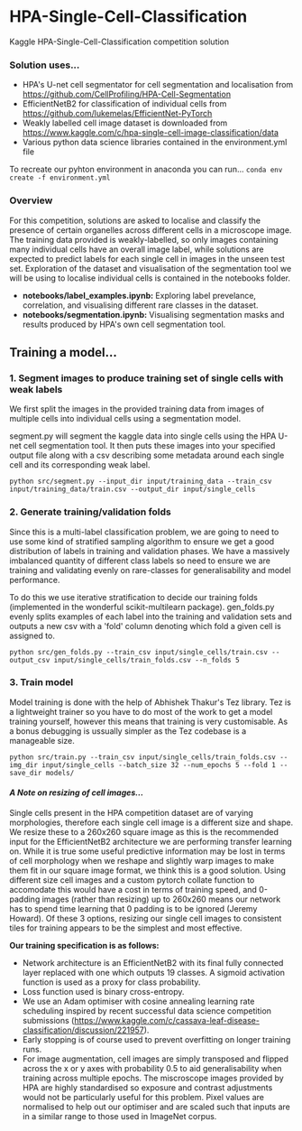 # HPA-Single-Cell-Classification
Kaggle HPA-Single-Cell-Classification competition solution

### Solution uses...
- HPA's U-net cell segmentator for cell segmentation and localisation from https://github.com/CellProfiling/HPA-Cell-Segmentation
- EfficientNetB2 for classification of individual cells from https://github.com/lukemelas/EfficientNet-PyTorch
- Weakly labelled cell image dataset is downloaded from https://www.kaggle.com/c/hpa-single-cell-image-classification/data
- Various python data science libraries contained in the environment.yml file

To recreate our pyhton environment in anaconda you can run...
`conda env create -f environment.yml`

### Overview
For this competition, solutions are asked to localise and classify the presence of certain organelles across different cells in a microscope image. The training data provided is weakly-labelled, so only images containing many individual cells have an overall image label, while solutions are expected to predict labels for each single cell in images in the unseen test set. Exploration of the dataset and visualisation of the segmentation tool we will be using to localise individual cells is contained in the notebooks folder.

- **notebooks/label_examples.ipynb:**   Exploring label prevelance, correlation, and visualising different rare classes in the dataset.
- **notebooks/segmentation.ipynb:**    Visualising segmentation masks and results produced by HPA's own cell segmentation tool.

## Training a model...

### 1. Segment images to produce training set of single cells with weak labels
We first split the images in the provided training data from images of multiple cells into individual cells using a segmentation model.

segment.py will segment the kaggle data into single cells using the HPA U-net cell segmentation tool. It then puts these images into your specified output file along with a csv describing some metadata around each single cell and its corresponding weak label.

`python src/segment.py --input_dir input/training_data --train_csv input/training_data/train.csv --output_dir input/single_cells`

### 2. Generate training/validation folds
Since this is a multi-label classification problem, we are going to need to use some kind of stratified sampling algorithm to ensure we get a good distribution of labels in training and validation phases. We have a massively imbalanced quantity of different class labels so need to ensure we are training and validating evenly on rare-classes for generalisability and model performance.

To do this we use iterative stratification to decide our training folds (implemented in the wonderful scikit-multilearn package). gen_folds.py evenly splits examples of each label into the training and validation sets and outputs a new csv with a 'fold' column denoting which fold a given cell is assigned to. 

`python src/gen_folds.py --train_csv input/single_cells/train.csv --output_csv input/single_cells/train_folds.csv --n_folds 5`

### 3. Train model
Model training is done with the help of Abhishek Thakur's Tez library. Tez is a lightweight trainer so you have to do most of the work to get a model training yourself, however this means that training is very customisable. As a bonus debugging is ussually simpler as the Tez codebase is a manageable size. 

`python src/train.py --train_csv input/single_cells/train_folds.csv --img_dir input/single_cells --batch_size 32 --num_epochs 5 --fold 1 --save_dir models/`

#### *A Note on resizing of cell images...*
Single cells present in the HPA competition dataset are of varying morphologies, therefore each single cell image is a different size and shape. We resize these to a 260x260 square image as this is the recommended input for the EfficientNetB2 architecture we are performing transfer learning on. While it is true some useful predictive information may be lost in terms of cell morphology when we reshape and slightly warp images to make them fit in our square image format, we think this is a good solution. Using different size cell images and a custom pytorch collate function to accomodate this would have a cost in terms of training speed, and 0-padding images (rather than resizing) up to 260x260 means our network has to spend time learning that 0 padding is to be ignored (Jeremy Howard). Of these 3 options, resizing our single cell images to consistent tiles for training appears to be the simplest and most effective.  

**Our training specification is as follows:**
- Network architecture is an EfficientNetB2 with its final fully connected layer replaced with one which outputs 19 classes. A sigmoid activation function is used as a proxy for class probability. 
- Loss function used is binary cross-entropy. 
- We use an Adam optimiser with cosine annealing learning rate scheduling inspired by recent successful data science competition submissions (https://www.kaggle.com/c/cassava-leaf-disease-classification/discussion/221957). 
- Early stopping is of course used to prevent overfitting on longer training runs.
- For image augmentation, cell images are simply transposed and flipped across the x or y axes with probability 0.5 to aid generalisability when training across multiple epochs. The miscroscope images provided by HPA are highly standardised so exposure and contrast adjustments would not be particularly useful for this problem. Pixel values are normalised to help out our optimiser and are scaled such that inputs are in a similar range to those used in ImageNet corpus.  
